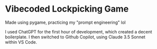 # Vibecoded Lockpicking Game
 
Made using pygame, practicing my "prompt engineering" lol

I used ChatGPT for the first hour of development, which created a decent boilerplate. I then switched to Github Copilot, using Claude 3.5 Sonnet within VS Code.

